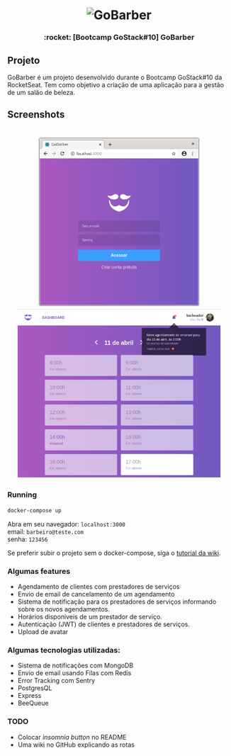 <h1 align="center">
  <img alt="GoBarber" title="GoBarber" src="https://camo.githubusercontent.com/8c13dc2618dbd7f76d1d574350b98fdee1335ce5/68747470733a2f2f726f636b6574736561742d63646e2e73332d73612d656173742d312e616d617a6f6e6177732e636f6d2f626f6f7463616d702d6865616465722e706e67" width="123px" />
</h1>


<h3 align="center">
  :rocket: [Bootcamp GoStack#10] GoBarber
</h3>

## Projeto
GoBarber é um projeto desenvolvido durante o Bootcamp GoStack#10 da RocketSeat. Tem como objetivo a criação de uma aplicação para a gestão de um salão de beleza.

## Screenshots
<h1 align="center">
  <img src=".github/login.png" height="380px" />
  <img src=".github/agendamentos.png" height="380px" />
</h1>

### Running

```sh
docker-compose up
```

Abra em seu navegador: `localhost:3000`  
email: `barbeiro@teste.com`  
senha: `123456`  

Se preferir subir o projeto sem o docker-compose, siga o [tutorial da wiki](https://github.com/emanuelhfarias/GoBarber/wiki/Instala%C3%A7%C3%A3o).

### Algumas __features__
* Agendamento de clientes com prestadores de serviços
* Envio de email de cancelamento de um agendamento
* Sistema de notificação para os prestadores de serviços informando sobre os novos agendamentos.
* Horários disponíveis de um prestador de serviço.
* Autenticação (JWT) de clientes e prestadores de serviços.
* Upload de avatar

### Algumas tecnologias utilizadas:
* Sistema de notificações com MongoDB
* Envio de email usando Filas com Redis
* Error Tracking com Sentry
* PostgresQL
* Express
* BeeQueue

### TODO
* Colocar _insomnia button_ no README
* Uma wiki no GitHub explicando as rotas
